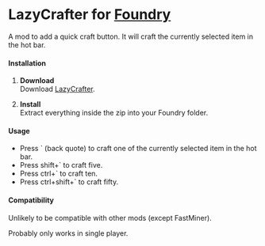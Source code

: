 # LazyCrafter for [Foundry](https://www.foundry-game.com/)

A mod to add a quick craft button.  It will craft the currently selected item in the hot bar.

#### Installation

1. **Download**  
Download [LazyCrafter](https://github.com/erkle64/LazyCrafter/releases).

2. **Install**  
Extract everything inside the zip into your Foundry folder.

#### Usage

* Press \` (back quote) to craft one of the currently selected item in the hot bar.
* Press shift+\` to craft five.
* Press ctrl+\` to craft ten.
* Press ctrl+shift+\` to craft fifty.

#### Compatibility

Unlikely to be compatible with other mods (except FastMiner).

Probably only works in single player.
